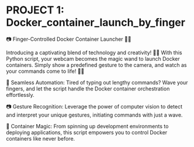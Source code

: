 # PROJECT 1: Docker_container_launch_by_finger
📷 Finger-Controlled Docker Container Launcher 🚀🌟

Introducing a captivating blend of technology and creativity! 🤖✨ With this Python script, your webcam becomes the magic wand to launch Docker containers. Simply show a predefined gesture to the camera, and watch as your commands come to life! 📸🔮

🚀 Seamless Automation: Tired of typing out lengthy commands? Wave your fingers, and let the script handle the Docker container orchestration effortlessly.

📷 Gesture Recognition: Leverage the power of computer vision to detect and interpret your unique gestures, initiating commands with just a wave.

🐳 Container Magic: From spinning up development environments to deploying applications, this script empowers you to control Docker containers like never before.
